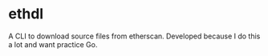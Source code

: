 # ethdl

A CLI to download source files from etherscan. Developed because I do this a lot and want practice Go.